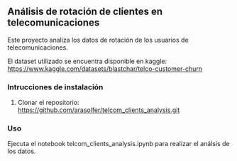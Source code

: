 ## Análisis de rotación de clientes en telecomunicaciones

Este proyecto analiza los datos de rotación de los usuarios de telecomunicaciones.

El dataset utilizado se encuentra disponible en kaggle: 
https://www.kaggle.com/datasets/blastchar/telco-customer-churn 

### Intrucciones de instalación

1. Clonar el repositorio: https://github.com/arasolfer/telcom_clients_analysis.git

### Uso

Ejecuta el notebook telcom_clients_analysis.ipynb para realizar el análsis de los datos.
